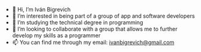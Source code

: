 - 👋 Hi, I’m Iván Bigrevich
- 👀 I’m interested in being part of a group of app and software developers
- 🌱 I’m studying the technical degree in programming
- 💞️ I’m looking to collaborate with a group that allows me to further develop my skills as a programmer
- 📫 You can find me through my email: ivanbigrevich@gmail.com
